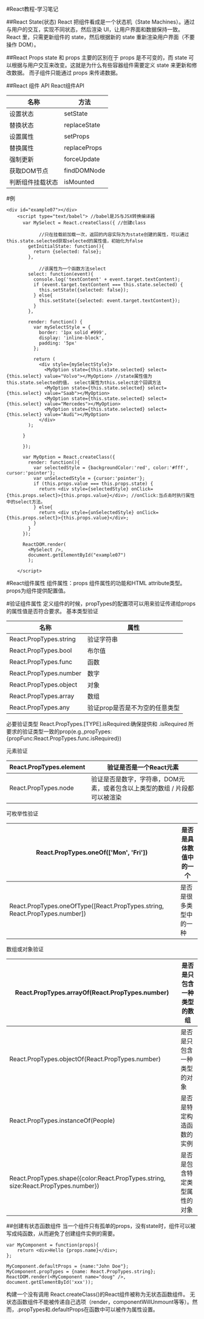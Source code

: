 #React教程-学习笔记

##React State(状态)
React 把组件看成是一个状态机（State Machines）。通过与用户的交互，实现不同状态，然后渲染 UI，让用户界面和数据保持一致。
React 里，只需更新组件的 state，然后根据新的 state 重新渲染用户界面（不要操作 DOM）。

##React Props
state 和 props 主要的区别在于 props 是不可变的，而 state 可以根据与用户交互来改变。这就是为什么有些容器组件需要定义 state 来更新和修改数据。 而子组件只能通过 props 来传递数据。

##React 组件 API
React组件API

名称 | 方法
------- | -------
设置状态 | setState
替换状态 | replaceState
设置属性 | setProps
替换属性 | replaceProps
强制更新 | forceUpdate
获取DOM节点 | findDOMNode
判断组件挂载状态 | isMounted

#例

```
<div id="example07"></div>
    <script type="text/babel"> //babel是JS与JSX转换编译器
      var MySelect = React.createClass({ //创建class
			
			//只在挂载前加载一次，返回的内容实际为为state创建的属性，可以通过 this.state.selected获取selected的属性值，初始化为false
        getInitialState: function(){
          return {selected: false};
        },
			
			//该属性为一个函数方法select
        select: function(event){
          console.log('textContent' + event.target.textContent);
          if (event.target.textContent === this.state.selected) {
            this.setState({selected: false});
          } else{
            this.setState({selected: event.target.textContent});
          }
        },

        render: function() {
          var mySelectStyle = {
            border: '1px solid #999',
            display: 'inline-block',
            padding: '5px'
          };

          return (
            <div style={mySelectStyle}>
              <MyOption state={this.state.selected} select={this.select} value="Volvo"></MyOption> //state属性值为this.state.selected的值， select属性为this.select这个回调方法
              <MyOption state={this.state.selected} select={this.select} value="Saab"></MyOption>
              <MyOption state={this.state.selected} select={this.select} value="Mercedes"></MyOption>
              <MyOption state={this.state.selected} select={this.select} value="Audi"></MyOption>
            </div>
        );

      }
        
      });

      var MyOption = React.createClass({
        render: function(){
          var selectedStyle = {backgroundColor:'red', color:'#fff', cursor:'pointer'};
          var unSelectedStyle = {cursor:'pointer'};
          if (this.props.value === this.props.state) {
            return <div style={selectedStyle} onClick={this.props.select}>{this.props.value}</div>; //onClick:当点击时执行属性中的select方法。
          } else{
            return <div style={unSelectedStyle} onClick={this.props.select}>{this.props.value}</div>;
          }
        }
      });

      ReactDOM.render(
        <MySelect />, 
        document.getElementById("example07")
        );
      
    </script>
```


#React组件属性
组件属性：props
组件属性的功能和HTML attribute类型。props为组件提供配置值。

#验证组件属性
定义组件的时候，propTypes的配置项可以用来验证传递给props的属性值是否符合要求。
基本类型验证

名称 | 属性
------- | -------
React.PropTypes.string | 验证字符串
React.PropTypes.bool | 布尔值
React.PropTypes.func | 函数
React.PropTypes.number | 数字
React.PropTypes.object | 对象
React.PropTypes.array | 数组
React.PropTypes.any | 验证prop是否是不为空的任意类型

必要验证类型
React.PropTypes.[TYPE].isRequired:确保提供和 .isRequired 所要求的验证类型一致的prop(e.g.,propTypes:{propFunc:React.PropTypes.func.isRequired})

元素验证

React.PropTypes.element  | 验证是否是一个React元素 
------- | -------
React.PropTypes.node | 验证是否是数字，字符串，DOM元素，或者包含以上类型的数组 / 片段都可以被渲染

可枚举性验证

React.PropTypes.oneOf(['Mon', 'Fri']) | 是否是具体数值中的一个
------- | -------
React.PropTypes.oneOfType([React.PropTypes.string, React.PropTypes.number]) | 是否是很多类型中的一种

数组或对象验证

React.PropTypes.arrayOf(React.PropTypes.number) | 是否是只包含一种类型的数组
------- | -------
React.PropTypes.objectOf(React.PropTypes.number) | 是否是只包含一种类型的对象
React.PropTypes.instanceOf(People) | 是否是特定构造函数的实例
React.PropTypes.shape({color:React.PropTypes.string, size:React.PropTypes.number}) | 是否是包含特定类型属性的对象

##创建有状态函数组件
当一个组件只有孤单的props，没有state时，组件可以被写成纯函数，从而避免了创建组件实例的需要。

```
var MyComponent = function(props){
	return <div>Hello {props.name}</div>;
};

MyComponent.defaultProps = {name:"John Doe"};
MyComponent.propTypes = {name: React.PropTypes.string};
ReactDOM.render(<MyComponent name="doug" />, document.getElementById('xxx'));
```

构建一个没有调用 React.createClass()的React组件被称为无状态函数组件。
无状态函数组件不能被传递自己选项（render，componentWillUnmount等等）。然而，.propTypes和.defaultProps在函数中可以被作为属性设置。








